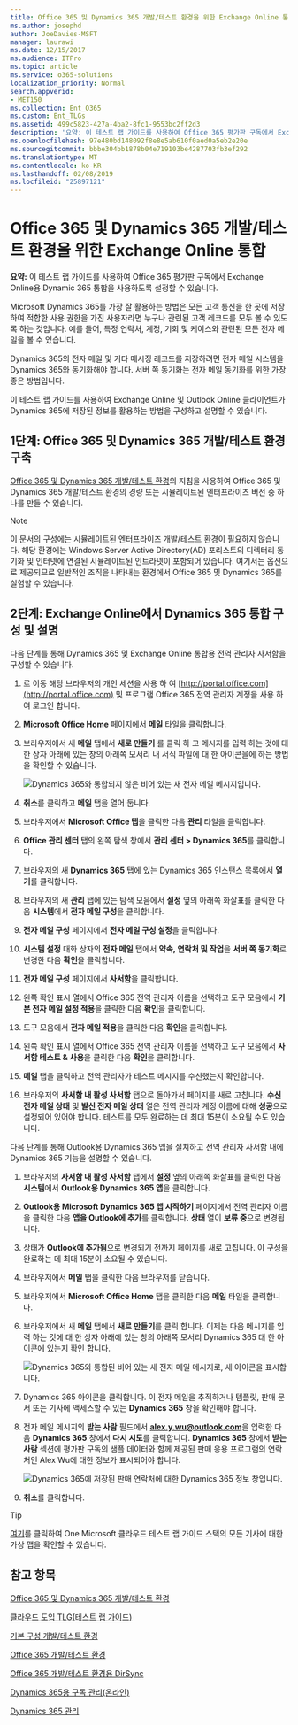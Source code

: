 ```yaml
---
title: Office 365 및 Dynamics 365 개발/테스트 환경을 위한 Exchange Online 통합
ms.author: josephd
author: JoeDavies-MSFT
manager: laurawi
ms.date: 12/15/2017
ms.audience: ITPro
ms.topic: article
ms.service: o365-solutions
localization_priority: Normal
search.appverid:
- MET150
ms.collection: Ent_O365
ms.custom: Ent_TLGs
ms.assetid: 499c5823-427a-4ba2-8fc1-9553bc2ff2d3
description: '요약: 이 테스트 랩 가이드를 사용하여 Office 365 평가판 구독에서 Exchange Online용 Dynamic 365 통합을 사용하도록 설정할 수 있습니다.'
ms.openlocfilehash: 97e480bd148092f8e8e5ab610f0aed0a5eb2e20e
ms.sourcegitcommit: bbbe304bb1878b04e719103be4287703fb3ef292
ms.translationtype: MT
ms.contentlocale: ko-KR
ms.lasthandoff: 02/08/2019
ms.locfileid: "25897121"
---
```

# <a name="exchange-online-integration-for-your-office-365-and-dynamics-365-devtest-environment"></a>Office 365 및 Dynamics 365 개발/테스트 환경을 위한 Exchange Online 통합

 **요약:** 이 테스트 랩 가이드를 사용하여 Office 365 평가판 구독에서 Exchange Online용 Dynamic 365 통합을 사용하도록 설정할 수 있습니다.
  
Microsoft Dynamics 365를 가장 잘 활용하는 방법은 모든 고객 통신을 한 곳에 저장하여 적합한 사용 권한을 가진 사용자라면 누구나 관련된 고객 레코드를 모두 볼 수 있도록 하는 것입니다. 예를 들어, 특정 연락처, 계정, 기회 및 케이스와 관련된 모든 전자 메일을 볼 수 있습니다.
  
Dynamics 365의 전자 메일 및 기타 메시징 레코드를 저장하려면 전자 메일 시스템을 Dynamics 365와 동기화해야 합니다. 서버 쪽 동기화는 전자 메일 동기화를 위한 가장 좋은 방법입니다.
  
이 테스트 랩 가이드를 사용하여 Exchange Online 및 Outlook Online 클라이언트가 Dynamics 365에 저장된 정보를 활용하는 방법을 구성하고 설명할 수 있습니다. 
  
## <a name="phase-1-build-out-the-office-365-and-dynamics-365-devtest-environment"></a>1단계: Office 365 및 Dynamics 365 개발/테스트 환경 구축

[Office 365 및 Dynamics 365 개발/테스트 환경](office-365-and-dynamics-365-dev-test-environment.md)의 지침을 사용하여 Office 365 및 Dynamics 365 개발/테스트 환경의 경량 또는 시뮬레이트된 엔터프라이즈 버전 중 하나를 만들 수 있습니다.
  
> [!NOTE]
> 이 문서의 구성에는 시뮬레이트된 엔터프라이즈 개발/테스트 환경이 필요하지 않습니다. 해당 환경에는 Windows Server Active Directory(AD) 포리스트의 디렉터리 동기화 및 인터넷에 연결된 시뮬레이트된 인트라넷이 포함되어 있습니다. 여기서는 옵션으로 제공되므로 일반적인 조직을 나타내는 환경에서 Office 365 및 Dynamics 365를 실험할 수 있습니다. 
  
## <a name="phase-2-configure-and-demonstrate-dynamics-365-integration-in-exchange-online"></a>2단계: Exchange Online에서 Dynamics 365 통합 구성 및 설명

다음 단계를 통해 Dynamics 365 및 Exchange Online 통합용 전역 관리자 사서함을 구성할 수 있습니다.
  
1. 로 이동 해당 브라우저의 개인 세션을 사용 하 여 [http://portal.office.com](http://portal.office.com) 및 프로그램 Office 365 전역 관리자 계정을 사용 하 여 로그인 합니다.
    
2. **Microsoft Office Home** 페이지에서 **메일** 타일을 클릭합니다.
    
3. 브라우저에서 새 **메일** 탭에서 **새로 만들기** 를 클릭 하 고 메시지를 입력 하는 것에 대 한 상자 아래에 있는 창의 아래쪽 모서리 내 서식 파일에 대 한 아이콘을에 하는 방법을 확인할 수 있습니다.
    
     ![Dynamics 365와 통합되지 않은 비어 있는 새 전자 메일 메시지입니다.](media/879b54fd-a68f-4581-9f89-d5050df6f4de.png)
  
4. **취소**를 클릭하고 **메일** 탭을 열어 둡니다.
    
5. 브라우저에서 **Microsoft Office 탭**을 클릭한 다음 **관리** 타일을 클릭합니다.
    
6. **Office 관리 센터** 탭의 왼쪽 탐색 창에서 **관리 센터 > Dynamics 365**를 클릭합니다.
    
7. 브라우저의 새 **Dynamics 365** 탭에 있는 Dynamics 365 인스턴스 목록에서 **열기**를 클릭합니다.
    
8. 브라우저의 새 **관리** 탭에 있는 탐색 모음에서 **설정** 옆의 아래쪽 화살표를 클릭한 다음 **시스템**에서 **전자 메일 구성**을 클릭합니다.
    
9.  **전자 메일 구성** 페이지에서 **전자 메일 구성 설정**을 클릭합니다.
    
10. **시스템 설정** 대화 상자의 **전자 메일** 탭에서 **약속, 연락처 및 작업**을 **서버 쪽 동기화**로 변경한 다음 **확인**을 클릭합니다.
    
11. **전자 메일 구성** 페이지에서 **사서함**을 클릭합니다.
    
12. 왼쪽 확인 표시 열에서 Office 365 전역 관리자 이름을 선택하고 도구 모음에서 **기본 전자 메일 설정 적용**을 클릭한 다음 **확인**을 클릭합니다.
    
13. 도구 모음에서 **전자 메일 적용**을 클릭한 다음 **확인**을 클릭합니다.
    
14. 왼쪽 확인 표시 열에서 Office 365 전역 관리자 이름을 선택하고 도구 모음에서 **사서함 테스트 &amp; 사용**을 클릭한 다음 **확인**을 클릭합니다.
    
15. **메일** 탭을 클릭하고 전역 관리자가 테스트 메시지를 수신했는지 확인합니다.
    
16. 브라우저의 **사서함 내 활성 사서함** 탭으로 돌아가서 페이지를 새로 고칩니다. **수신 전자 메일 상태** 및 **발신 전자 메일 상태** 열은 전역 관리자 계정 이름에 대해 **성공**으로 설정되어 있어야 합니다. 테스트를 모두 완료하는 데 최대 15분이 소요될 수도 있습니다.
    
다음 단계를 통해 Outlook용 Dynamics 365 앱을 설치하고 전역 관리자 사서함 내에 Dynamics 365 기능을 설명할 수 있습니다.
  
1. 브라우저의 **사서함 내 활성 사서함** 탭에서 **설정** 옆의 아래쪽 화살표를 클릭한 다음 **시스템**에서 **Outlook용 Dynamics 365 앱**을 클릭합니다.
    
2. **Outlook용 Microsoft Dynamics 365 앱 시작하기** 페이지에서 전역 관리자 이름을 클릭한 다음 **앱을 Outlook에 추가**를 클릭합니다. **상태** 열이 **보류 중**으로 변경됩니다.
    
3. 상태가 **Outlook에 추가됨**으로 변경되기 전까지 페이지를 새로 고칩니다. 이 구성을 완료하는 데 최대 15분이 소요될 수 있습니다.
    
4. 브라우저에서 **메일** 탭을 클릭한 다음 브라우저를 닫습니다.
    
5. 브라우저에서 **Microsoft Office Home** 탭을 클릭한 다음 **메일** 타일을 클릭합니다.
    
6. 브라우저에서 새 **메일** 탭에서 **새로 만들기**를 클릭 합니다. 이제는 다음 메시지를 입력 하는 것에 대 한 상자 아래에 있는 창의 아래쪽 모서리 Dynamics 365 대 한 아이콘에 있는지 확인 합니다.
    
     ![Dynamics 365와 통합된 비어 있는 새 전자 메일 메시지로, 새 아이콘을 표시합니다.](media/ecb822e1-45fe-4481-99a1-294317d1d2de.png)
  
7. Dynamics 365 아이콘을 클릭합니다. 이 전자 메일을 추적하거나 템플릿, 판매 문서 또는 기사에 액세스할 수 있는 **Dynamics 365** 창을 확인해야 합니다.
    
8. 전자 메일 메시지의 **받는 사람** 필드에서 **alex.y.wu@outlook.com**을 입력한 다음 **Dynamics 365** 창에서 **다시 시도**를 클릭합니다. **Dynamics 365** 창에서 **받는 사람** 섹션에 평가판 구독의 샘플 데이터와 함께 제공된 판매 응용 프로그램의 연락처인 Alex Wu에 대한 정보가 표시되어야 합니다.
    
     ![Dynamics 365에 저장된 판매 연락처에 대한 Dynamics 365 정보 창입니다.](media/a010fa5f-3f1b-47d4-ab5e-d00d85a24a3f.png)
  
9. **취소**를 클릭합니다.

> [!TIP]
> [여기](http://aka.ms/catlgstack)를 클릭하여 One Microsoft 클라우드 테스트 랩 가이드 스택의 모든 기사에 대한 가상 맵을 확인할 수 있습니다.
    
## <a name="see-also"></a>참고 항목

[Office 365 및 Dynamics 365 개발/테스트 환경](office-365-and-dynamics-365-dev-test-environment.md)
  
[클라우드 도입 TLG(테스트 랩 가이드)](cloud-adoption-test-lab-guides-tlgs.md)
  
[기본 구성 개발/테스트 환경](base-configuration-dev-test-environment.md)
  
[Office 365 개발/테스트 환경](office-365-dev-test-environment.md)
  
[Office 365 개발/테스트 환경용 DirSync](dirsync-for-your-office-365-dev-test-environment.md)

[Dynamics 365용 구독 관리(온라인)](https://technet.microsoft.com/library/jj679903.aspx)
  
[Dynamics 365 관리](https://technet.microsoft.com/library/dn531101.aspx)


